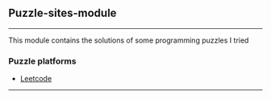 ## Puzzle-sites-module

---

This module contains the solutions of some programming puzzles I tried


### Puzzle platforms
- [Leetcode](https://leetcode.com/)

---
